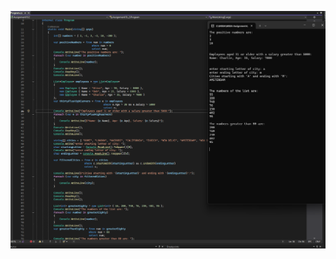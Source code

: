 ![10.2 screenshot](https://github.com/QuincySHuang/Assignment10.2/blob/master/Assignment%2010.2.1-10.2.4_HuangQuincy.png)
